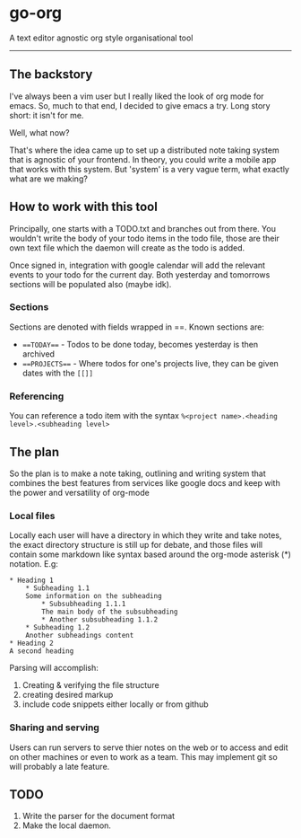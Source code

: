 # go-org

A text editor agnostic org style organisational tool 

---

## The backstory

I've always been a vim user but I really liked the look of org mode for emacs.
So, much to that end, I decided to give emacs a try. Long story short: it isn't for me.

Well, what now?

That's where the idea came up to set up a distributed note taking system that is agnostic of your frontend.
In theory, you could write a mobile app that works with this system. But 'system' is a very vague term, 
what exactly what are we making?

## How to work with this tool

Principally, one starts with a TODO.txt and branches out from there.
You wouldn't write the body of your todo items in the todo file, those are their own
text file which the daemon will create as the todo is added. 

Once signed in, integration with google calendar will add the relevant events to your todo for the current day.
Both yesterday and tomorrows sections will be populated also (maybe idk).

### Sections

Sections are denoted with fields wrapped in ==. Known sections are:
* `==TODAY==` - Todos to be done today, becomes yesterday is then archived
* `==PROJECTS==` - Where todos for one's projects live, they can be given dates with the `[[]]`

### Referencing

You can reference a todo item with the syntax `%<project name>.<heading level>.<subheading level>`

## The plan

So the plan is to make a note taking, outlining and writing system that combines the best features from
services like google docs and keep with the power and versatility of org-mode

### Local files

Locally each user will have a directory in which they write and take notes, the exact directory structure
is still up for debate, and those files will contain some markdown like syntax based around the org-mode
asterisk (*) notation. E.g:

```
* Heading 1
	* Subheading 1.1
	Some information on the subheading
		* Subsubheading 1.1.1
		The main body of the subsubheading
		* Another subsubheading 1.1.2
	* Subheading 1.2
	Another subheadings content
* Heading 2
A second heading
```

Parsing will accomplish:
1. Creating & verifying the file structure
2. creating desired markup
3. include code snippets either locally or from github

### Sharing and serving

Users can run servers to serve thier notes on the web or to access and edit
on other machines or even to work as a team. This may implement git so will
probably a late feature.

## TODO

1. Write the parser for the document format
2. Make the local daemon. 
